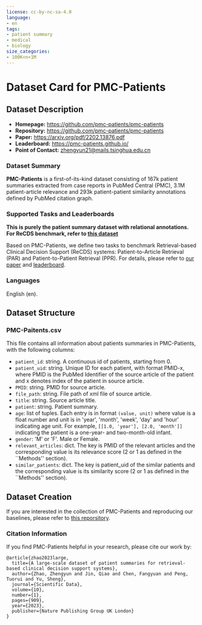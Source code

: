 ```yaml
---
license: cc-by-nc-sa-4.0
language:
- en
tags:
- patient summary
- medical
- biology
size_categories:
- 100K<n<1M
---
```


# Dataset Card for PMC-Patients

## Dataset Description

- **Homepage:** https://github.com/pmc-patients/pmc-patients
- **Repository:** https://github.com/pmc-patients/pmc-patients
- **Paper:** https://arxiv.org/pdf/2202.13876.pdf
- **Leaderboard:** https://pmc-patients.github.io/
- **Point of Contact:** zhengyun21@mails.tsinghua.edu.cn

### Dataset Summary

**PMC-Patients** is a first-of-its-kind dataset consisting of 167k patient summaries extracted from case reports in PubMed Central (PMC), 3.1M patient-article relevance and 293k patient-patient similarity annotations defined by PubMed citation graph.


### Supported Tasks and Leaderboards

**This is purely the patient summary dataset with relational annotations. For ReCDS benchmark, refer to [this dataset](https://huggingface.co/datasets/zhengyun21/PMC-Patients-ReCDS)**

Based on PMC-Patients, we define two tasks to benchmark Retrieval-based Clinical Decision Support (ReCDS) systems: Patient-to-Article Retrieval (PAR) and Patient-to-Patient Retrieval (PPR). 
For details, please refer to [our paper](https://arxiv.org/pdf/2202.13876.pdf) and [leaderboard](https://pmc-patients.github.io/).

### Languages

English (en).

## Dataset Structure

### PMC-Paitents.csv

This file contains all information about patients summaries in PMC-Patients, with the following columns:

- `patient_id`: string. A continuous id of patients, starting from 0.
- `patient_uid`: string. Unique ID for each patient, with format PMID-x, where PMID is the PubMed Identifier of the source article of the patient and x denotes index of the patient in source article.
- `PMID`: string. PMID for source article.
- `file_path`: string. File path of xml file of source article.
- `title`: string. Source article title.
- `patient`: string. Patient summary.
- `age`: list of tuples. Each entry is in format `(value, unit)` where value is a float number and unit is in 'year', 'month', 'week', 'day' and 'hour' indicating age unit. For example, `[[1.0, 'year'], [2.0, 'month']]` indicating the patient is a one-year- and two-month-old infant.
- `gender`: 'M' or 'F'. Male or Female.
- `relevant_articles`: dict. The key is PMID of the relevant articles and the corresponding value is its relevance score (2 or 1 as defined in the ``Methods'' section).
- `similar_patients`: dict. The key is patient_uid of the similar patients and the corresponding value is its similarity score (2 or 1 as defined in the ``Methods'' section).

## Dataset Creation

If you are interested in the collection of PMC-Patients and reproducing our baselines, please refer to [this reporsitory](https://github.com/zhao-zy15/PMC-Patients).

### Citation Information

If you find PMC-Patients helpful in your research, please cite our work by:

```
@article{zhao2023large,
  title={A large-scale dataset of patient summaries for retrieval-based clinical decision support systems},
  author={Zhao, Zhengyun and Jin, Qiao and Chen, Fangyuan and Peng, Tuorui and Yu, Sheng},
  journal={Scientific Data},
  volume={10},
  number={1},
  pages={909},
  year={2023},
  publisher={Nature Publishing Group UK London}
}
```